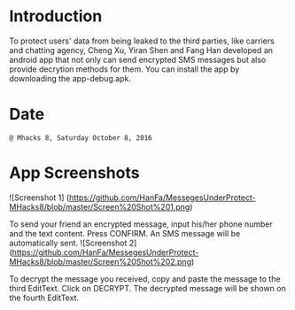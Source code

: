# Introduction

To protect users' data from being leaked to the third parties, like carriers and chatting agency, Cheng Xu, Yiran Shen and Fang Han developed an android app that not only can send encrypted SMS messages but also provide decrytion methods for them. You can install the app by downloading the app\-debug.apk.

# Date
	@ Mhacks 8, Saturday October 8, 2016 

# App Screenshots

![Screenshot 1]
(https://github.com/HanFa/MessegesUnderProtect-MHacks8/blob/master/Screen%20Shot%201.png)

To send your friend an encrypted message, input his/her phone number and the text content. Press CONFIRM. An SMS message will be automatically sent.
![Screenshot 2]
(https://github.com/HanFa/MessegesUnderProtect-MHacks8/blob/master/Screen%20Shot%202.png)

To decrypt the message you received, copy and paste the message to the third EditText. Click on DECRYPT. The decrypted message will be shown on the fourth EditText.
